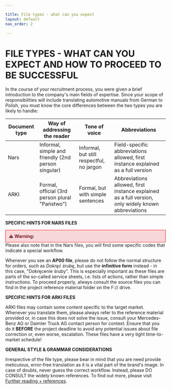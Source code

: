 ```yaml
---

title: File types - what can you expect
layout: default
nav_order: 2

---
```

FILE TYPES - WHAT CAN YOU EXPECT AND HOW TO PROCEED TO BE SUCCESSFUL
===============

In the course of your recruitment process, you were given a brief introduction to the company's main fields of expertise. 
Since your scope of responsibilities will include translating automotive manuals from German to Polish,
you must know the core differences between the two types you are likely to handle:

| Document type | Way of addressing the reader             | Tone of voice | Abbreviations                                    |
|---------------|-----------------------------------------|---------------|-------------------------------------------------- |
| Nars          | Informal, simple and friendly (2nd person singular) | Informal, but still respectful, no jargon      | Field-specific abbreviations allowed, first instance explained as a full version |
| ARKI          | Formal, official (3rd person plural "Państwo")   | Formal, but with simple sentences       | Abbreviations allowed, first instance explained as a full version, only widely known abbreviations |


**SPECIFIC HINTS FOR NARS FILES**

<div style="border: 1px solid red; padding: 10px; background-color: #f8d7da; color: #721c24;">
  <strong>⚠️ Warning:</strong>
</div>
Please also note that in the Nars files, you will find some specific codes that indicate a special workflow.

Whenever you see an **AP00 file**, please do not follow the normal structure for orders, such as *Dokręć śrubę*, but use the **infinitive form** instead - in this case, "Dokręcenie śruby". This is especially important as these files are parts of the so-called service sheets, i.e. lists of actions, rather than simple instructions. To proceed properly, always consult the source files you can find in the project reference material folder on the F:// drive. 

**SPECIFIC HINTS FOR ARKI FILES**

ARKI files may contain some content specific to the target market. Whenever you translate them, please always refer to the reference material provided or, in case this does not solve the issue, consult your Mercedes-Benz AG or Daimler Truck AG contact person for context. Ensure that you do it **BEFORE** the project deadline to avoid any potential issues about file correction or, even worse, escalation.
These files have a very tight time-to-market schedule!

**GENERAL STYLE & GRAMMAR CONSIDERATIONS**

Irrespective of the file type, please bear in mind that you are need provide meticulous, error-free translation as it is a vital part of the brand's image. In case of doubts, never guess the correct workflow. Instead, please DO CONSULT the widely known references. To find out more, please visit [Further reading + references](Further_reading_and_references.html).






